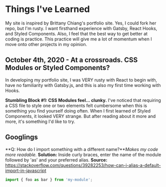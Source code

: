 # Things I've Learned

My site is inspired by Brittany Chiang's portfolio site. Yes, I could fork her repo, but I'm rusty. I want firsthand experience with Gatsby, React Hooks, and Styled Components. Also, I feel that the best way to get better at coding is practice. This practice will give me a lot of momentum when I move onto other projects in my opinion.

## October 4th, 2020 - At a crossroads. CSS Modules or Styled Components?
In developing my portfolio site, I was VERY rusty with React to begin with, have no familiarity with Gatsby.js, and this is also my first time working with Hooks. 

**Stumbling Block #1: CSS Modules feel... clunky.** I've noticed that requiring a CSS file to style one or two elements felt cumbersome when this is something you find yourself doing often. When I first learned of Styled Components, it looked VERY strange. But after reading about it more and more, it's something I'd like to try.

## Googlings
**Q: How do I import something with a different name?***Makes my code more readable.*
**Solution:** Inside curly braces, enter the name of the module followed by 'as' and your preferred alias.
**Source:** https://stackoverflow.com/questions/39282253/how-can-i-alias-a-default-import-in-javascript
```javascript 
import { foo as bar } from 'my-module';
```